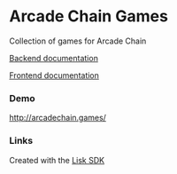 # Arcade Chain Games
Collection of games for Arcade Chain

[Backend documentation](https://github.com/Korben3/arcadechaingames/tree/main/reelinvaders/backend)

[Frontend documentation](https://github.com/Korben3/arcadechaingames/tree/main/reelinvaders/frontend)

### Demo
http://arcadechain.games/

### Links

Created with the [Lisk SDK](https://lisk.com/documentation/lisk-sdk/)

